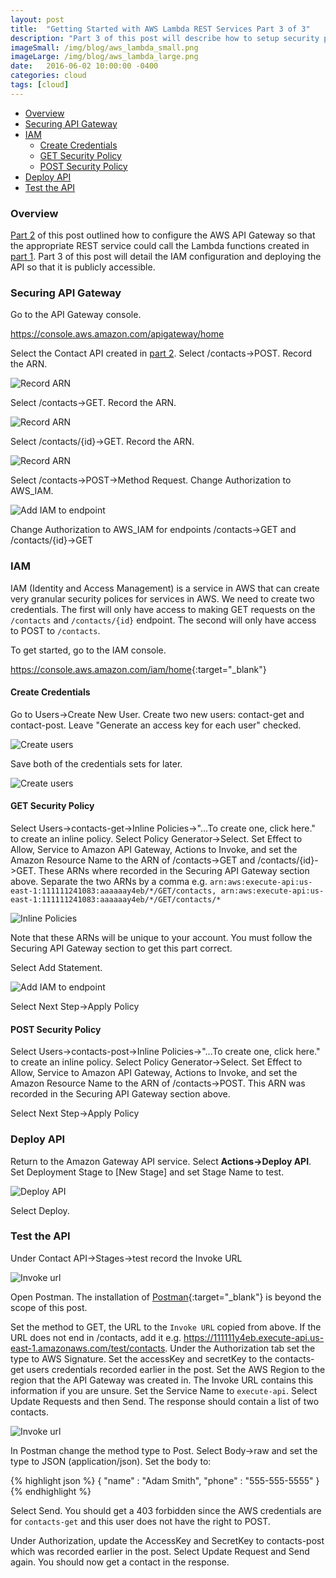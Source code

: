```yaml
---
layout: post
title:  "Getting Started with AWS Lambda REST Services Part 3 of 3"
description: "Part 3 of this post will describe how to setup security policies and deploy the API."
imageSmall: /img/blog/aws_lambda_small.png
imageLarge: /img/blog/aws_lambda_large.png
date:   2016-06-02 10:00:00 -0400
categories: cloud
tags: [cloud]
---
```



<!-- MarkdownTOC -->

- [Overview](#overview)
- [Securing API Gateway](#securing-api-gateway)
- [IAM](#iam)
    - [Create Credentials](#create-credentials)
    - [GET Security Policy](#get-security-policy)
    - [POST Security Policy](#post-security-policy)
- [Deploy API](#deploy-api)
- [Test the API](#test-the-api)

<!-- /MarkdownTOC -->

### Overview
[Part 2](/cloud/2016/06/01/getting-started-aws-lambda-http-part2.html) of this post outlined how to configure the AWS API Gateway so that the appropriate REST service could call the Lambda functions created in [part 1](/cloud/2016/05/27/getting-started-aws-lambda-http-part1.html).  Part 3 of this post will detail the IAM configuration and deploying the API so that it is publicly accessible.

### Securing API Gateway
Go to the API Gateway console.

<https://console.aws.amazon.com/apigateway/home>

Select the Contact API created in [part 2](/cloud/2016/06/01/getting-started-aws-lambda-http-part2.html).  Select /contacts->POST.  Record the ARN.

![Record ARN](/img/blog/aws-lambda-33.png)

Select /contacts->GET.  Record the ARN.

![Record ARN](/img/blog/aws-lambda-34.png)

Select /contacts/{id}->GET.  Record the ARN.

![Record ARN](/img/blog/aws-lambda-35.png)

Select /contacts->POST->Method Request.  Change Authorization to AWS_IAM.

![Add IAM to endpoint](/img/blog/aws-lambda-36.png)

Change Authorization to AWS_IAM for endpoints /contacts->GET and /contacts/{id}->GET

### IAM
IAM (Identity and Access Management) is a service in AWS that can create very granular security polices for services in AWS.  We need to create two credentials.  The first will only have access to making GET requests on the `/contacts` and `/contacts/{id}` endpoint.  The second will only have access to POST to `/contacts`.

To get started, go to the IAM console.

<https://console.aws.amazon.com/iam/home>{:target="_blank"}

#### Create Credentials
Go to Users->Create New User. Create two new users: contact-get and contact-post. Leave "Generate an access key for each user" checked.

![Create users](/img/blog/aws-lambda-31.png)

Save both of the credentials sets for later.

![Create users](/img/blog/aws-lambda-32.png)

#### GET Security Policy
Select Users->contacts-get->Inline Policies->"...To create one, click here." to create an inline policy.  Select Policy Generator->Select.  Set Effect to Allow, Service to Amazon API Gateway, Actions to Invoke, and set the Amazon Resource Name to the ARN of /contacts->GET and /contacts/{id}->GET.  These ARNs where recorded in the Securing API Gateway section above.  Separate the two ARNs by a comma e.g. `arn:aws:execute-api:us-east-1:111111241083:aaaaaay4eb/*/GET/contacts, arn:aws:execute-api:us-east-1:111111241083:aaaaaay4eb/*/GET/contacts/*`

![Inline Policies](/img/blog/aws-lambda-42.png)

Note that these ARNs will be unique to your account.  You must follow the Securing API Gateway section to get this part correct.

Select Add Statement.

![Add IAM to endpoint](/img/blog/aws-lambda-37.png)

Select Next Step->Apply Policy

#### POST Security Policy

Select Users->contacts-post->Inline Policies->"...To create one, click here." to create an inline policy.  Select Policy Generator->Select.  Set Effect to Allow, Service to Amazon API Gateway, Actions to Invoke, and set the Amazon Resource Name to the ARN of /contacts->POST.  This ARN was recorded in the Securing API Gateway section above.

Select Next Step->Apply Policy

### Deploy API
Return to the Amazon Gateway API service. Select <b>Actions->Deploy API</b>.  Set Deployment Stage to [New Stage] and set Stage Name to test.

![Deploy API](/img/blog/aws-lambda-38.png)

Select Deploy.

### Test the API

Under Contact API->Stages->test record the Invoke URL

![Invoke url](/img/blog/aws-lambda-40.png)

Open Postman.  The installation of [Postman](http://www.getpostman.com/){:target="_blank"} is beyond the scope of this post.

Set the method to GET, the URL to the `Invoke URL` copied from above.  If the URL does not end in /contacts, add it e.g. https://111111y4eb.execute-api.us-east-1.amazonaws.com/test/contacts.  Under the Authorization tab set the type to AWS Signature.  Set the accessKey and secretKey to the contacts-get users credentials recorded earlier in the post.  Set the AWS Region to the region that the API Gateway was created in.  The Invoke URL contains this information if you are unsure.  Set the Service Name to `execute-api`.  Select Update Requests and then Send.  The response should contain a list of two contacts.

![Invoke url](/img/blog/aws-lambda-41.png)

In Postman change the method type to Post.  Select Body->raw and set the type to JSON (application/json).  Set the body to:

{% highlight json %}
{
    "name" : "Adam Smith",
    "phone" : "555-555-5555"
}
{% endhighlight %}

Select Send.  You should get a 403 forbidden since the AWS credentials are for `contacts-get` and this user does not have the right to POST.

Under Authorization, update the AccessKey and SecretKey to contacts-post which was recorded earlier in the post.  Select Update Request and Send again.  You should now get a contact in the response.